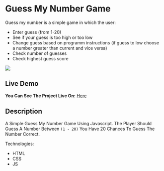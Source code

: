 # Guess My Number Game

Guess my number is a simple game in which the user:

- Enter guess (from 1-20)
- See if your guess is too high or too low
- Change guess based on programm instructions (if guess to low choose a number greater than current and vice versa)
- Check number of guesses
- Check highest guess score

<img src="https://github.com/somekindofwallflower/guess-my-number/blob/master/guess_my_number.gif" />

## Live Demo

**You Can See The Project Live On:** [Here](https://bishoylabib7.github.io/GuessMyNumberGame/)

## Description

A Simple Guess My Number Game Using Javascript.
The Player Should Guess A Number Between `(1 - 20)`
You Have 20 Chances To Guess The Number Correct.

Technologies:

- HTML
- CSS
- JS
